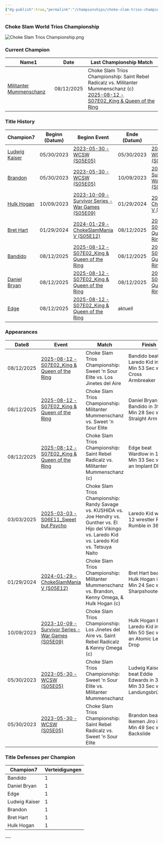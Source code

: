 ```yaml
---
{"dg-publish":true,"permalink":"/championships/choke-slam-trios-championship/","noteIcon":"","created":"2024-12-05T11:16:00.684+01:00"}
---
```


### Choke Slam World Trios Championship
![Choke Slam Trios Championship.png](/img/user/z_Images/Choke%20Slam%20Trios%20Championship.png)
<h3><span>Current Champion</span></h3><div><table class="dataview table-view-table"><thead class="table-view-thead"><tr class="table-view-tr-header"><th class="table-view-th"><span>Name</span><span class="dataview small-text">1</span></th><th class="table-view-th"><span>Date</span></th><th class="table-view-th"><span>Last Championship Match</span></th></tr></thead><tbody class="table-view-tbody"><tr><td><span><a data-href="Militanter Mummenschanz" href="Militanter Mummenschanz" class="internal-link" target="_blank" rel="noopener nofollow">Militanter Mummenschanz</a></span></td><td>08/12/2025</td><td><span>Choke Slam Trios Championship: Saint Rebel Radicalz vs. Militanter Mummenschanz (c)<br>
<a data-href="2025-08-12 - S07E02_King &amp; Queen of the Ring" href="2025-08-12 - S07E02_King &amp; Queen of the Ring" class="internal-link" target="_blank" rel="noopener nofollow">2025-08-12 - S07E02_King &amp; Queen of the Ring</a></span></td></tr></tbody></table></div>

<h3><span>Title History</span></h3><div><table class="dataview table-view-table"><thead class="table-view-thead"><tr class="table-view-tr-header"><th class="table-view-th"><span>Champion</span><span class="dataview small-text">7</span></th><th class="table-view-th"><span>Beginn (Datum)</span></th><th class="table-view-th"><span>Beginn Event</span></th><th class="table-view-th"><span>Ende (Datum)</span></th><th class="table-view-th"><span>Ende Event</span></th><th class="table-view-th"><span>Dauer (Tage)</span></th><th class="table-view-th"><span>Titelverteidigungen</span></th><th class="table-view-th"><span>Aktuell</span></th></tr></thead><tbody class="table-view-tbody"><tr><td><span><a data-href="Ludwig Kaiser" href="Ludwig Kaiser" class="internal-link" target="_blank" rel="noopener nofollow">Ludwig Kaiser</a></span></td><td>05/30/2023</td><td><span><a data-href="2023-05-30 - WCSW (S05E05)" href="2023-05-30 - WCSW (S05E05)" class="internal-link" target="_blank" rel="noopener nofollow">2023-05-30 - WCSW (S05E05)</a></span></td><td>05/30/2023</td><td><span><a data-href="2023-05-30 - WCSW (S05E05)" href="2023-05-30 - WCSW (S05E05)" class="internal-link" target="_blank" rel="noopener nofollow">2023-05-30 - WCSW (S05E05)</a></span></td><td>0</td><td>0</td><td><span></span></td></tr><tr><td><span><a data-href="Brandon" href="Brandon" class="internal-link" target="_blank" rel="noopener nofollow">Brandon</a></span></td><td>05/30/2023</td><td><span><a data-href="2023-05-30 - WCSW (S05E05)" href="2023-05-30 - WCSW (S05E05)" class="internal-link" target="_blank" rel="noopener nofollow">2023-05-30 - WCSW (S05E05)</a></span></td><td>10/09/2023</td><td><span><a data-href="2023-10-09 - Survivor Series - War Games (S05E09)" href="2023-10-09 - Survivor Series - War Games (S05E09)" class="internal-link" target="_blank" rel="noopener nofollow">2023-10-09 - Survivor Series - War Games (S05E09)</a></span></td><td>132</td><td>0</td><td><span></span></td></tr><tr><td><span><a data-href="Hulk Hogan" href="Hulk Hogan" class="internal-link" target="_blank" rel="noopener nofollow">Hulk Hogan</a></span></td><td>10/09/2023</td><td><span><a data-href="2023-10-09 - Survivor Series - War Games (S05E09)" href="2023-10-09 - Survivor Series - War Games (S05E09)" class="internal-link" target="_blank" rel="noopener nofollow">2023-10-09 - Survivor Series - War Games (S05E09)</a></span></td><td>01/29/2024</td><td><span><a data-href="2024-01-29 - ChokeSlamMania V (S05E12)" href="2024-01-29 - ChokeSlamMania V (S05E12)" class="internal-link" target="_blank" rel="noopener nofollow">2024-01-29 - ChokeSlamMania V (S05E12)</a></span></td><td>112</td><td>0</td><td><span></span></td></tr><tr><td><span><a data-href="Bret Hart" href="Bret Hart" class="internal-link" target="_blank" rel="noopener nofollow">Bret Hart</a></span></td><td>01/29/2024</td><td><span><a data-href="2024-01-29 - ChokeSlamMania V (S05E12)" href="2024-01-29 - ChokeSlamMania V (S05E12)" class="internal-link" target="_blank" rel="noopener nofollow">2024-01-29 - ChokeSlamMania V (S05E12)</a></span></td><td>08/12/2025</td><td><span><a data-href="2025-08-12 - S07E02_King &amp; Queen of the Ring" href="2025-08-12 - S07E02_King &amp; Queen of the Ring" class="internal-link" target="_blank" rel="noopener nofollow">2025-08-12 - S07E02_King &amp; Queen of the Ring</a></span></td><td>561</td><td>0</td><td><span></span></td></tr><tr><td><span><a data-href="Bandido" href="Bandido" class="internal-link" target="_blank" rel="noopener nofollow">Bandido</a></span></td><td>08/12/2025</td><td><span><a data-href="2025-08-12 - S07E02_King &amp; Queen of the Ring" href="2025-08-12 - S07E02_King &amp; Queen of the Ring" class="internal-link" target="_blank" rel="noopener nofollow">2025-08-12 - S07E02_King &amp; Queen of the Ring</a></span></td><td>08/12/2025</td><td><span><a data-href="2025-08-12 - S07E02_King &amp; Queen of the Ring" href="2025-08-12 - S07E02_King &amp; Queen of the Ring" class="internal-link" target="_blank" rel="noopener nofollow">2025-08-12 - S07E02_King &amp; Queen of the Ring</a></span></td><td>0</td><td>0</td><td><span></span></td></tr><tr><td><span><a data-href="Daniel Bryan" href="Daniel Bryan" class="internal-link" target="_blank" rel="noopener nofollow">Daniel Bryan</a></span></td><td>08/12/2025</td><td><span><a data-href="2025-08-12 - S07E02_King &amp; Queen of the Ring" href="2025-08-12 - S07E02_King &amp; Queen of the Ring" class="internal-link" target="_blank" rel="noopener nofollow">2025-08-12 - S07E02_King &amp; Queen of the Ring</a></span></td><td>08/12/2025</td><td><span><a data-href="2025-08-12 - S07E02_King &amp; Queen of the Ring" href="2025-08-12 - S07E02_King &amp; Queen of the Ring" class="internal-link" target="_blank" rel="noopener nofollow">2025-08-12 - S07E02_King &amp; Queen of the Ring</a></span></td><td>0</td><td>0</td><td><span></span></td></tr><tr><td><span><a data-href="Edge" href="Edge" class="internal-link" target="_blank" rel="noopener nofollow">Edge</a></span></td><td>08/12/2025</td><td><span><a data-href="2025-08-12 - S07E02_King &amp; Queen of the Ring" href="2025-08-12 - S07E02_King &amp; Queen of the Ring" class="internal-link" target="_blank" rel="noopener nofollow">2025-08-12 - S07E02_King &amp; Queen of the Ring</a></span></td><td><span>aktuell</span></td><td><span></span></td><td>18</td><td>0</td><td><span>✔️</span></td></tr></tbody></table></div>

<h3><span>Appearances</span></h3><div><table class="dataview table-view-table"><thead class="table-view-thead"><tr class="table-view-tr-header"><th class="table-view-th"><span>Date</span><span class="dataview small-text">8</span></th><th class="table-view-th"><span>Event</span></th><th class="table-view-th"><span>Match</span></th><th class="table-view-th"><span>Finish</span></th><th class="table-view-th"><span>Rating</span></th><th class="table-view-th"><span>Score</span></th><th class="table-view-th"><span>Time</span></th></tr></thead><tbody class="table-view-tbody"><tr><td>08/12/2025</td><td><span><a data-href="2025-08-12 - S07E02_King &amp; Queen of the Ring" href="2025-08-12 - S07E02_King &amp; Queen of the Ring" class="internal-link" target="_blank" rel="noopener nofollow">2025-08-12 - S07E02_King &amp; Queen of the Ring</a></span></td><td><span>Choke Slam Trios Championship: Sweet 'n Sour Elite vs. Los Jinetes del Aire</span></td><td><span>Bandido beat Laredo Kid in 80 Min 53 Sec with a Cross Armbreaker</span></td><td><span>★★★★1/2</span></td><td>92</td><td><span>80:53</span></td></tr><tr><td>08/12/2025</td><td><span><a data-href="2025-08-12 - S07E02_King &amp; Queen of the Ring" href="2025-08-12 - S07E02_King &amp; Queen of the Ring" class="internal-link" target="_blank" rel="noopener nofollow">2025-08-12 - S07E02_King &amp; Queen of the Ring</a></span></td><td><span>Choke Slam Trios Championship: Militanter Mummenschanz vs. Sweet 'n Sour Elite</span></td><td><span>Daniel Bryan beat Bandido in 39 Min 28 Sec with a Straight Arm Bar</span></td><td><span>★★★★1/2</span></td><td>92</td><td><span>39:28</span></td></tr><tr><td>08/12/2025</td><td><span><a data-href="2025-08-12 - S07E02_King &amp; Queen of the Ring" href="2025-08-12 - S07E02_King &amp; Queen of the Ring" class="internal-link" target="_blank" rel="noopener nofollow">2025-08-12 - S07E02_King &amp; Queen of the Ring</a></span></td><td><span>Choke Slam Trios Championship: Saint Rebel Radicalz vs. Militanter Mummenschanz (c)</span></td><td><span>Edge beat Wardlow in 15 Min 33 Sec with an Implant DDT</span></td><td><span>★★★3/4</span></td><td>82</td><td><span>15:33</span></td></tr><tr><td>03/03/2025</td><td><span><a data-href="2025-03-03 - S06E11_Sweet but Psycho" href="2025-03-03 - S06E11_Sweet but Psycho" class="internal-link" target="_blank" rel="noopener nofollow">2025-03-03 - S06E11_Sweet but Psycho</a></span></td><td><span>Choke Slam Trios Championship: Randy Savage vs. KUSHIDA vs. Joe Hendry vs. Gunther vs. El Hijo del Vikingo vs. Laredo Kid vs. Laredo Kid vs. Tetsuya Naito</span></td><td><span>Laredo Kid won a 12 wrestler Royal Rumble in  38:25</span></td><td><span>★★★★3/4</span></td><td>98</td><td><span>38:25</span></td></tr><tr><td>01/29/2024</td><td><span><a data-href="2024-01-29 - ChokeSlamMania V (S05E12)" href="2024-01-29 - ChokeSlamMania V (S05E12)" class="internal-link" target="_blank" rel="noopener nofollow">2024-01-29 - ChokeSlamMania V (S05E12)</a></span></td><td><span>Choke Slam Trios Championship: Militanter Mummenschanz vs. Brandon, Kenny Omega, &amp; Hulk Hogan (c)</span></td><td><span>Bret Hart beat Hulk Hogan in 49 Min 24 Sec with a Sharpshooter</span></td><td><span>★★★★3/4</span></td><td>96</td><td><span>49:24</span></td></tr><tr><td>10/09/2023</td><td><span><a data-href="2023-10-09 - Survivor Series - War Games (S05E09)" href="2023-10-09 - Survivor Series - War Games (S05E09)" class="internal-link" target="_blank" rel="noopener nofollow">2023-10-09 - Survivor Series - War Games (S05E09)</a></span></td><td><span>Choke Slam Trios Championship: Los Jinetes del Aire vs. Saint Rebel Radicalz &amp; Kenny Omega (c)</span></td><td><span>Hulk Hogan beat Laredo Kid in 29 Min 50 Sec with an Atomic Leg Drop</span></td><td><span>★★★1/4</span></td><td>74</td><td><span>29:50</span></td></tr><tr><td>05/30/2023</td><td><span><a data-href="2023-05-30 - WCSW (S05E05)" href="2023-05-30 - WCSW (S05E05)" class="internal-link" target="_blank" rel="noopener nofollow">2023-05-30 - WCSW (S05E05)</a></span></td><td><span>Choke Slam Trios Championship: Sweet 'n Sour Elite vs. Militanter Mummenschanz</span></td><td><span>Ludwig Kaiser beat Eddie Edwards in 31 Min 33 Sec with a Landungsbrücken</span></td><td><span>★★★★1/4</span></td><td>89</td><td><span>31:33</span></td></tr><tr><td>05/30/2023</td><td><span><a data-href="2023-05-30 - WCSW (S05E05)" href="2023-05-30 - WCSW (S05E05)" class="internal-link" target="_blank" rel="noopener nofollow">2023-05-30 - WCSW (S05E05)</a></span></td><td><span>Choke Slam Trios Championship: Saint Rebel Radicalz vs. Sweet 'n Sour Elite</span></td><td><span>Brandon beat Ikemen Jiro in 17 Min 49 Sec with a Backslide</span></td><td><span>★★</span></td><td>61</td><td><span>17:49</span></td></tr></tbody></table></div>

<h3><span>Title Defenses per Champion</span></h3><div><table class="dataview table-view-table"><thead class="table-view-thead"><tr class="table-view-tr-header"><th class="table-view-th"><span>Champion</span><span class="dataview small-text">7</span></th><th class="table-view-th"><span>Verteidigungen</span></th></tr></thead><tbody class="table-view-tbody"><tr><td><span>Bandido</span></td><td>1</td></tr><tr><td><span>Daniel Bryan</span></td><td>1</td></tr><tr><td><span>Edge</span></td><td>1</td></tr><tr><td><span>Ludwig Kaiser</span></td><td>1</td></tr><tr><td><span>Brandon</span></td><td>1</td></tr><tr><td><span>Bret Hart</span></td><td>1</td></tr><tr><td><span>Hulk Hogan</span></td><td>1</td></tr></tbody></table></div>
---